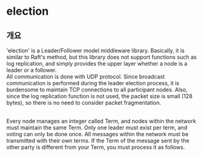 # election
## 개요
'election' is a Leader/Follower model middleware library. Basically, it is similar to Raft's method, but this library does not support functions such as log replication, and simply provides the upper layer whether a node is a leader or a follower. <br>
All communication is done with UDP protocol. Since broadcast communication is performed during the leader election process, it is burdensome to maintain TCP connections to all participant nodes. Also, since the log replication function is not used, the packet size is small (128 bytes), so there is no need to consider packet fragmentation. <br>

<br>
Every node manages an integer called Term, and nodes within the network must maintain the same Term. Only one leader must exist per term, and voting can only be done once. All messages within the network must be transmitted with their own terms. If the Term of the message sent by the other party is different from your Term, you must process it as follows.
